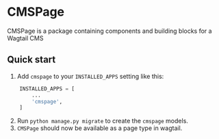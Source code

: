 # CMSPage

CMSPage is a package containing components and building blocks for a Wagtail CMS

## Quick start


1. Add `cmspage` to your `INSTALLED_APPS` setting like this:
```python
    INSTALLED_APPS = [
        ...
        'cmspage',
    ]
```
2. Run `python manage.py migrate` to create the `cmspage` models.
3. `CMSPage` should now be available as a page type in wagtail.
